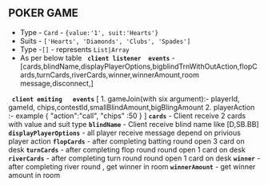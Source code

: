 ## POKER GAME


- Type - `Card` - `{value:'1', suit:'Hearts'}`
- Suits - `['Hearts', 'Diamonds', 'Clubs', 'Spades']`
- Type -`[]` - represents `List|Array`
- As per below table
**` client listener  events`** - [cards,blindName,displayPlayerOptions,bigblindTrnWithOutAction,flopCards,turnCards,riverCards,winner,winnerAmount,room message,disconnect,]



**` client emiting   events`** [
    1.  gameJoin(with six argument):-  playerId, gameId, chips,contestId,smallBlindAmount,bigBlingAmount
    2. playerAction :- example {
                              "action":"call",
                               "chips" :50
                                }
]
**`cards`** - Client receive 2 cards with value and suit type
**`blindName`** - Client receive blind name like [D,SB.BB]
**`displayPlayerOptions`** - all player receive message depend on privious player action 
**`flopCards`** - after completing batting round open 3 card on desk
**`turnCards`** -  after completing flop round round open 1 card on desk
**`riverCards`** - after completing turn round round open 1 card on desk
**`winner`** - after completing river round  , get winner in room 
**`winnerAmount`** - get winner amount  in room 






